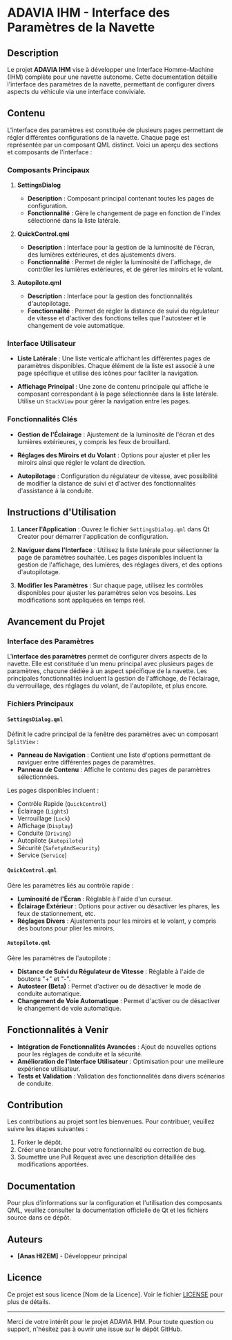 # ADAVIA IHM - Interface des Paramètres de la Navette

## Description

Le projet **ADAVIA IHM** vise à développer une Interface Homme-Machine (IHM) complète pour une navette autonome. Cette documentation détaille l'interface des paramètres de la navette, permettant de configurer divers aspects du véhicule via une interface conviviale.

## Contenu

L'interface des paramètres est constituée de plusieurs pages permettant de régler différentes configurations de la navette. Chaque page est représentée par un composant QML distinct. Voici un aperçu des sections et composants de l'interface :

### Composants Principaux

1. **SettingsDialog**
    - **Description** : Composant principal contenant toutes les pages de configuration.
    - **Fonctionnalité** : Gère le changement de page en fonction de l'index sélectionné dans la liste latérale.

2. **QuickControl.qml**
    - **Description** : Interface pour la gestion de la luminosité de l'écran, des lumières extérieures, et des ajustements divers.
    - **Fonctionnalité** : Permet de régler la luminosité de l'affichage, de contrôler les lumières extérieures, et de gérer les miroirs et le volant.

3. **Autopilote.qml**
    - **Description** : Interface pour la gestion des fonctionnalités d'autopilotage.
    - **Fonctionnalité** : Permet de régler la distance de suivi du régulateur de vitesse et d'activer des fonctions telles que l'autosteer et le changement de voie automatique.

### Interface Utilisateur

- **Liste Latérale** : Une liste verticale affichant les différentes pages de paramètres disponibles. Chaque élément de la liste est associé à une page spécifique et utilise des icônes pour faciliter la navigation.
  
- **Affichage Principal** : Une zone de contenu principale qui affiche le composant correspondant à la page sélectionnée dans la liste latérale. Utilise un `StackView` pour gérer la navigation entre les pages.

### Fonctionnalités Clés

- **Gestion de l'Éclairage** : Ajustement de la luminosité de l'écran et des lumières extérieures, y compris les feux de brouillard.
  
- **Réglages des Miroirs et du Volant** : Options pour ajuster et plier les miroirs ainsi que régler le volant de direction.

- **Autopilotage** : Configuration du régulateur de vitesse, avec possibilité de modifier la distance de suivi et d'activer des fonctionnalités d'assistance à la conduite.

## Instructions d'Utilisation

1. **Lancer l'Application** : Ouvrez le fichier `SettingsDialog.qml` dans Qt Creator pour démarrer l'application de configuration.

2. **Naviguer dans l'Interface** : Utilisez la liste latérale pour sélectionner la page de paramètres souhaitée. Les pages disponibles incluent la gestion de l'affichage, des lumières, des réglages divers, et des options d'autopilotage.

3. **Modifier les Paramètres** : Sur chaque page, utilisez les contrôles disponibles pour ajuster les paramètres selon vos besoins. Les modifications sont appliquées en temps réel.

## Avancement du Projet

### Interface des Paramètres

L'**interface des paramètres** permet de configurer divers aspects de la navette. Elle est constituée d'un menu principal avec plusieurs pages de paramètres, chacune dédiée à un aspect spécifique de la navette. Les principales fonctionnalités incluent la gestion de l'affichage, de l'éclairage, du verrouillage, des réglages du volant, de l'autopilote, et plus encore.

### Fichiers Principaux

#### `SettingsDialog.qml`

Définit le cadre principal de la fenêtre des paramètres avec un composant `SplitView` :
- **Panneau de Navigation** : Contient une liste d'options permettant de naviguer entre différentes pages de paramètres.
- **Panneau de Contenu** : Affiche le contenu des pages de paramètres sélectionnées.

Les pages disponibles incluent :
- Contrôle Rapide (`QuickControl`)
- Éclairage (`Lights`)
- Verrouillage (`Lock`)
- Affichage (`Display`)
- Conduite (`Driving`)
- Autopilote (`Autopilote`)
- Sécurité (`SafetyAndSecurity`)
- Service (`Service`)

#### `QuickControl.qml`

Gère les paramètres liés au contrôle rapide :
- **Luminosité de l'Écran** : Réglable à l'aide d'un curseur.
- **Éclairage Extérieur** : Options pour activer ou désactiver les phares, les feux de stationnement, etc.
- **Réglages Divers** : Ajustements pour les miroirs et le volant, y compris des boutons pour plier les miroirs.

#### `Autopilote.qml`

Gère les paramètres de l'autopilote :
- **Distance de Suivi du Régulateur de Vitesse** : Réglable à l'aide de boutons "+" et "-".
- **Autosteer (Beta)** : Permet d'activer ou de désactiver le mode de conduite automatique.
- **Changement de Voie Automatique** : Permet d'activer ou de désactiver le changement de voie automatique.

## Fonctionnalités à Venir

- **Intégration de Fonctionnalités Avancées** : Ajout de nouvelles options pour les réglages de conduite et la sécurité.
- **Amélioration de l'Interface Utilisateur** : Optimisation pour une meilleure expérience utilisateur.
- **Tests et Validation** : Validation des fonctionnalités dans divers scénarios de conduite.

## Contribution

Les contributions au projet sont les bienvenues. Pour contribuer, veuillez suivre les étapes suivantes :
1. Forker le dépôt.
2. Créer une branche pour votre fonctionnalité ou correction de bug.
3. Soumettre une Pull Request avec une description détaillée des modifications apportées.

## Documentation

Pour plus d'informations sur la configuration et l'utilisation des composants QML, veuillez consulter la documentation officielle de Qt et les fichiers source dans ce dépôt.

## Auteurs

- **[Anas HIZEM]** - Développeur principal

## Licence

Ce projet est sous licence [Nom de la Licence]. Voir le fichier [LICENSE](LICENSE) pour plus de détails.

---

Merci de votre intérêt pour le projet ADAVIA IHM. Pour toute question ou support, n'hésitez pas à ouvrir une issue sur le dépôt GitHub.
